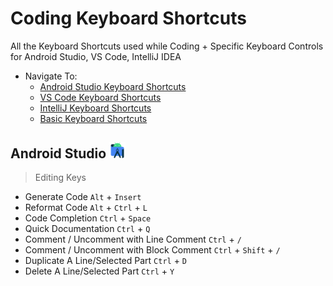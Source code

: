 # Coding Keyboard Shortcuts
All the Keyboard Shortcuts used while Coding + Specific Keyboard Controls for Android Studio, VS Code, IntelliJ IDEA

* Navigate To:
  * [Android Studio Keyboard Shortcuts](https://github.com/AnshSinghSonkhia/Coding-Keyboard-Shortcuts/blob/main/README.md#android-studio)
  * [VS Code Keyboard Shortcuts](https://github.com/AnshSinghSonkhia/Coding-Keyboard-Shortcuts/blob/main/README.md#android-studio)
  * [IntelliJ Keyboard Shortcuts](https://github.com/AnshSinghSonkhia/Coding-Keyboard-Shortcuts/blob/main/README.md#android-studio)
  * [Basic Keyboard Shortcuts](https://github.com/AnshSinghSonkhia/Coding-Keyboard-Shortcuts/blob/main/README.md#android-studio)

## Android Studio <img src="https://github.com/devicons/devicon/blob/master/icons/androidstudio/androidstudio-original.svg" title="AndroidStudio"  alt="AndroidStudio" width="25.5"/>&nbsp;
> Editing Keys
- Generate Code ```Alt``` + ```Insert```
- Reformat Code  ```Alt``` + ```Ctrl``` + ```L```
- Code Completion ```Ctrl``` + ```Space```
- Quick Documentation ```Ctrl``` + ```Q```
- Comment / Uncomment with Line Comment ```Ctrl``` + ```/```
- Comment / Uncomment with Block Comment ```Ctrl``` + ```Shift``` + ```/```
- Duplicate A Line/Selected Part ```Ctrl``` + ```D```
- Delete A Line/Selected Part ```Ctrl``` + ```Y```







